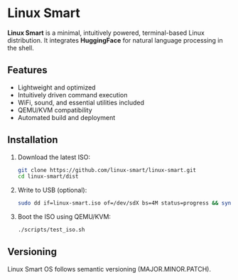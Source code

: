 # Linux Smart

**Linux Smart** is a minimal, intuitively powered, terminal-based Linux distribution. It integrates **HuggingFace** for natural language processing in the shell.

## Features
- Lightweight and optimized
- Intuitively driven command execution
- WiFi, sound, and essential utilities included
- QEMU/KVM compatibility
- Automated build and deployment

## Installation
1. Download the latest ISO:
   ```bash
   git clone https://github.com/linux-smart/linux-smart.git
   cd linux-smart/dist

2. Write to USB (optional):
   ```bash
   sudo dd if=linux-smart.iso of=/dev/sdX bs=4M status=progress && sync

3. Boot the ISO using QEMU/KVM:
   ```bash
   ./scripts/test_iso.sh

## Versioning
Linux Smart OS follows semantic versioning (MAJOR.MINOR.PATCH).
